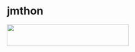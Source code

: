 # jmthon

<p align="left"><a href="https://heroku.com/deploy?template=https://github.com/muntather1/musi"> <img src="https://img.shields.io/badge/Deploy%20To%20Heroku-purple?style=for-the-badge&logo=heroku" width="320" height="58.45"/></a></p>
